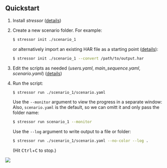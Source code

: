 Quickstart
----------

1. Install *stressor* ([details](installation))

2. Create a new scenario folder. For example:

    ```bash
    $ stressor init ./scenario_1
    ```

    or alternatively import an existing HAR file as a starting point
    ([details](ug_writing_scripts.html#importing-har-files)):

    ```bash
    $ stressor init ./scenario_1 --convert /path/to/output.har
    ```

3. Edit the scripts as needed (*users.yaml*, *main_sequence.yaml*, *scenario.yaml*)
  ([details](ug_writing_scripts))

4. Run the script:

    ```bash
    $ stressor run ./scenario_1/scenario.yaml
    ```

    Use the `--monitor` argument to view the progress in a separate window:
    Also, `scenario.yaml` is the default, so we can omitt it and only pass the
    folder name:

    ```bash
    $ stressor run scenario_1 --monitor
    ```

    Use the `--log` argument to write output to a file or folder:

    ```bash
    $ stressor run ./scenario_1/scenario.yaml --no-color --log .
    ```

    (Hit <kbd>Ctrl</kbd>+<kbd>C</kbd> to stop.)

<img src="_images/teaser.png">
